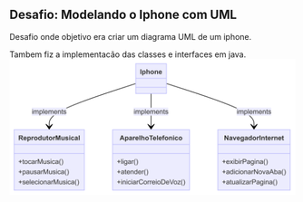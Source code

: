 ## Desafio: Modelando o Iphone com UML

Desafio onde objetivo era criar um diagrama UML de um iphone.

Tambem fiz a implementacão das classes e interfaces em java.
![Diagrama UML](https://github.com/HaralanS/Modelagem-e-Diagrama-o-de-um-Componente-iPhone/blob/main/uml-diagram.png?raw=true)
